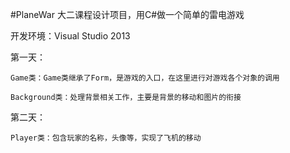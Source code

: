 #PlaneWar
大二课程设计项目，用C#做一个简单的雷电游戏

开发环境：Visual Studio 2013 

第一天：

	Game类：Game类继承了Form，是游戏的入口，在这里进行对游戏各个对象的调用
	
	Background类：处理背景相关工作，主要是背景的移动和图片的衔接

第二天：

	Player类：包含玩家的名称，头像等，实现了飞机的移动
